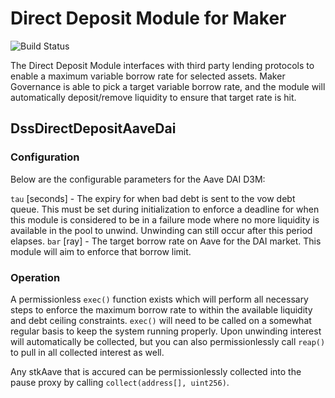 # Direct Deposit Module for Maker
![Build Status](https://github.com/makerdao/dss-direct-deposit/actions/workflows/.github/workflows/tests.yaml/badge.svg?branch=master)

The Direct Deposit Module interfaces with third party lending protocols to enable a maximum variable borrow rate for selected assets. Maker Governance is able to pick a target variable borrow rate, and the module will automatically deposit/remove liquidity to ensure that target rate is hit.

## DssDirectDepositAaveDai

### Configuration

Below are the configurable parameters for the Aave DAI D3M:

`tau` [seconds] - The expiry for when bad debt is sent to the vow debt queue. This must be set during initialization to enforce a deadline for when this module is considered to be in a failure mode where no more liquidity is available in the pool to unwind. Unwinding can still occur after this period elapses.
`bar` [ray] - The target borrow rate on Aave for the DAI market. This module will aim to enforce that borrow limit.

### Operation

A permissionless `exec()` function exists which will perform all necessary steps to enforce the maximum borrow rate to within the available liquidity and debt ceiling constraints. `exec()` will need to be called on a somewhat regular basis to keep the system running properly. Upon unwinding interest will automatically be collected, but you can also permissionlessly call `reap()` to pull in all collected interest as well.

Any stkAave that is accured can be permissionlessly collected into the pause proxy by calling `collect(address[], uint256)`.
